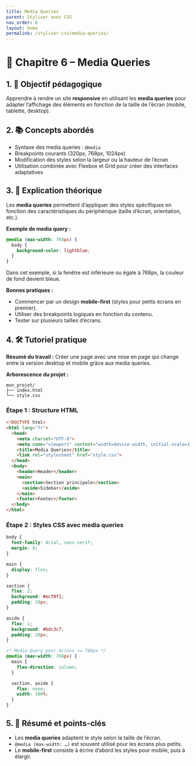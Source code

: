 ```yaml
---
title: Media Queries
parent: Styliser avec CSS
nav_order: 6
layout: home
permalink: /styliser-css/media-queries/
---
```

# 📘 Chapitre 6 – Media Queries

## 1. 🎯 Objectif pédagogique

Apprendre à rendre un site **responsive** en utilisant les **media queries** pour adapter l’affichage des éléments en fonction de la taille de l’écran (mobile, tablette, desktop).

## 2. 📚 Concepts abordés

* Syntaxe des media queries : `@media`
* Breakpoints courants (320px, 768px, 1024px)
* Modification des styles selon la largeur ou la hauteur de l’écran
* Utilisation combinée avec Flexbox et Grid pour créer des interfaces adaptatives

## 3. 🧠 Explication théorique

Les **media queries** permettent d’appliquer des styles spécifiques en fonction des caractéristiques du périphérique (taille d’écran, orientation, etc.).

**Exemple de media query :**

```css
@media (max-width: 768px) {
  body {
    background-color: lightblue;
  }
}
```

Dans cet exemple, si la fenêtre est inférieure ou égale à 768px, la couleur de fond devient bleue.

**Bonnes pratiques :**

* Commencer par un design **mobile-first** (styles pour petits écrans en premier).
* Utiliser des breakpoints logiques en fonction du contenu.
* Tester sur plusieurs tailles d’écrans.

## 4. 🛠 Tutoriel pratique

**Résumé du travail :**
Créer une page avec une mise en page qui change entre la version desktop et mobile grâce aux media queries.

**Arborescence du projet :**

```
mon_projet/
├── index.html
└── style.css
```

### **Étape 1 : Structure HTML**

```html
<!DOCTYPE html>
<html lang="fr">
  <head>
    <meta charset="UTF-8">
    <meta name="viewport" content="width=device-width, initial-scale=1.0">
    <title>Media Queries</title>
    <link rel="stylesheet" href="style.css">
  </head>
  <body>
    <header>Header</header>
    <main>
      <section>Section principale</section>
      <aside>Sidebar</aside>
    </main>
    <footer>Footer</footer>
  </body>
</html>
```

### **Étape 2 : Styles CSS avec media queries**

```css
body {
  font-family: Arial, sans-serif;
  margin: 0;
}

main {
  display: flex;
}

section {
  flex: 2;
  background: #ecf0f1;
  padding: 20px;
}

aside {
  flex: 1;
  background: #bdc3c7;
  padding: 20px;
}

/* Media Query pour écrans <= 768px */
@media (max-width: 768px) {
  main {
    flex-direction: column;
  }

  section, aside {
    flex: none;
    width: 100%;
  }
}
```

## 5. 🧾 Résumé et points-clés

* Les **media queries** adaptent le style selon la taille de l’écran.
* `@media (max-width: …)` est souvent utilisé pour les écrans plus petits.
* Le **mobile-first** consiste à écrire d’abord les styles pour mobile, puis à élargir.
